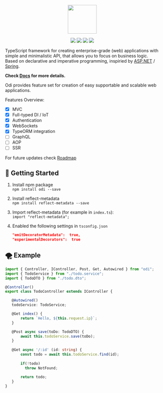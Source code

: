 <p align="center"> <img src="https://i.imgur.com/4Zf3O35.png" height="94"/> </p>

<p align="center"> 
	<img src="https://img.shields.io/npm/v/odi.svg" /> 
	<img src="https://img.shields.io/github/license/Odi-ts/Odi.svg" /> 
	<img src="https://img.shields.io/depfu/Odi-ts/Odi.svg" />
	<img src="https://img.shields.io/github/last-commit/Odi-ts/Odi.svg" />
</p>

TypeScript framework for creating enterprise-grade (web) applications with simple and minimalistic API, that allows you to focus on business logic. Based on declarative and imperative programming, inspiried by [ASP.NET](https://www.asp.net/) / [Spring](https://spring.io/). 

**Check [Docs](https://odi.gitbook.io/core/basics/getting-started) for more details.**

Odi provides feature set for creation of easy supportable and scalable web applications.

Features Overview:
 - [x] MVC
 - [x] Full-typed DI / IoT
 - [x] Authentication
 - [x] WebSockets
 - [x] TypeORM integration
 - [ ] GraphQL
 - [ ] AOP
 - [ ] SSR
 
For future updates check [Roadmap](https://github.com/Odi-ts/Odi/wiki/Roadmap)
 
## 🚀 Getting Started 
1. Install npm package<br/>
  `npm install odi --save`

2. Install reflect-metadata <br/>
	 `npm install reflect-metadata --save`
	
3. Import reflect-metadata (for example in  `index.ts`):<br/>
	 `import "reflect-metadata";`
	
4. Enabled the following settings in `tsconfig.json`
	```json
	"emitDecoratorMetadata":  true, 
	"experimentalDecorators":  true
	```

	
 ## 🌪 Example
 ```typescript
import { Controller, IController, Post, Get, Autowired } from "odi";
import { TodoService } from "./todo.service";
import { TodoDTO } from "./todo.dto";

@Controller()
export class TodoController extends IController {

    @Autowired()
    todoService: TodoService;

    @Get index() {
        return `Hello, ${this.request.ip}`;
    }

    @Post async save(toDo: TodoDTO) {
        await this.todoService.save(toDo);
    }
    
    @Get async '/:id' (id: string) {
        const todo = await this.todoService.find(id);
        
        if(!todo) 
          throw NotFound;
        
        return todo;
    }
}
 ```
